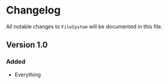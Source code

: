# Changelog

All notable changes to `FileSystem` will be documented in this file.

## Version 1.0

### Added
- Everything

